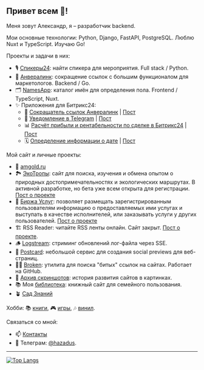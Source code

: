 ## Привет всем 👋!

Меня зовут Александр, я – разработчик backend.

Мои основные технологии: Python, Django, FastAPI, PostgreSQL.
Люблю Nuxt и TypeScript. Изучаю Go!

Проекты и задачи в них:

- 🎙️ [Спикеры24](https://speakers24.ru): найти спикера для мероприятия. Full stack / Python.
- 🔗 [Анвералинк](https://anvlink.ru): сокращение ссылок с большим функционалом для маркетологов. Backend / Go.
- 🗂️ [NamesApp](https://nameapp.anverali.tech): каталог имён для определения пола. Frontend / TypeScript, Nuxt.
- ✨ Приложения для Битрикс24:
    - 🔗 [Сокращатель ссылок Анвералинк](https://www.bitrix24.ru/apps/app/anverali.anvlink/) | [Пост](https://hazadus.ru/blog/bitrix24-anvlink)
    - 💬 [Уведомление в Telegram](https://www.bitrix24.ru/apps/app/anverali.notifyapp/) | [Пост](https://hazadus.ru/blog/bitrix24-notifyapp)
    - 📊 [Расчёт прибыли и рентабельности по сделке в Битрикс24](https://www.bitrix24.ru/apps/app/anverali.profitsapp/) | [Пост](https://hazadus.ru/blog/bitrix24-profits)
    - 🗓️ [Определение информации о дате](https://www.bitrix24.ru/apps/app/anverali.dateapp/) | [Пост](https://hazadus.ru/blog/bitrix24-dateapp)

Мой сайт и личные проекты:

- 🏡 [amgold.ru](https://amgold.ru)
- 🏞️ [ЭкоТропы](https://ecotrails.amgold.ru): сайт для поиска, изучения и обмена опытом о природных достопримечательностях и экологических маршрутах. В активной разработке, но бета уже всем открыта для регистрации. [Пост о проекте](https://hazadus.ru/blog/ecotrails)
- 🔭 [Биржа Услуг](https://exchange.amgold.ru): позволяет размещать зарегистрированным пользователям информацию о предоставляемых ими услугах и выступать в качестве исполнителей, или заказывать услуги у других пользователей. [Пост о проекте](https://hazadus.ru/blog/services-exchange-project)
- 🏗️ RSS Reader: читайте RSS ленты онлайн. Сайт закрыт. [Пост о проекте](https://hazadus.ru/blog/new-project-rss-reader).
- 🪵 [Logstream](https://github.com/hazadus/go-logstream): стриминг обновлений лог-файла через SSE.
- 🌅 [Postcard](https://hazadus.github.io/nuxt-postcard/): небольшой сервис для создания social previews для веб-страниц.
- ⛓️‍💥 [Broken](https://github.com/hazadus/go-broken): утилита для поиска "битых" ссылок на сайтах. Работает на GitHub.
- 📸 [Архив скриншотов](https://github.com/hazadus/site-screenshots): история развития сайтов в картинках.
- 📚 Моя [библиотека](https://library.hazadus.ru/): книжный сайт для семейного пользования.
- 🪴 [Cад Знаний](https://hazadus.github.io/knowledge/)

Хобби: 📚 [книги](https://amgold.ru/about/bookshelf), 🎮 [игры](https://steamcommunity.com/id/hazadus/), 🎶 [винил](https://amgold.ru/vinyl/).

 Связаться со мной:
- 📫 [Контакты](https://amgold.ru/about/#contacts)
- 💬 Телеграм: [@hazadus](https://t.me/hazadus).

----

[![Top Langs](https://github-readme-stats.vercel.app/api/top-langs/?username=hazadus&langs_count=8&layout=compact)](https://github.com/anuraghazra/github-readme-stats)

<!--
[![Hazadus' GitHub stats](https://github-readme-stats.vercel.app/api?username=hazadus)](https://github.com/anuraghazra/github-readme-stats)

**hazadus/hazadus** is a ✨ _special_ ✨ repository because its `README.md` (this file) appears on your GitHub profile.

Here are some ideas to get you started:

- 🔭 I’m currently working on ...
- 🌱 I’m currently learning ...
- 👯 I’m looking to collaborate on ...
- 🤔 I’m looking for help with ...
- 💬 Ask me about ...
- 📫 How to reach me: ...
- 😄 Pronouns: ...
- ⚡ Fun fact: ...
-->
